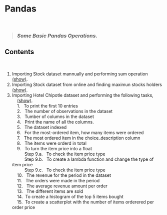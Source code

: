 # Pandas
<br>

> ### _Some Basic Pandas Operations._

## Contents

<br>

1.  Importing Stock dataset mannually and performing sum operation <a href="https://github.com/Harish-49/Pandas/blob/main/Pandas_Basic_1.ipynb">(show)</a>.
2.  Importing Stock dataset from online and finding maximun stocks holders <a href="https://github.com/Harish-49/Pandas/blob/main/Pandas_Basic_2.ipynb">(show)</a>.
3.  Importing Hotel Chipotle dataset and performing the following tasks, <br>&nbsp;&nbsp;&nbsp;&nbsp;<a href="https://github.com/Harish-49/Pandas/blob/main/Hotel_Chipotle.ipynb">(show)</a>.
<br>&nbsp;&nbsp;&nbsp;&nbsp;1.&nbsp;&nbsp; To print the first 10 entries
<br>&nbsp;&nbsp;&nbsp;&nbsp;2.&nbsp;&nbsp; The number of observations in the dataset
<br>&nbsp;&nbsp;&nbsp;&nbsp;3.&nbsp;&nbsp; Tumber of columns in the dataset
<br>&nbsp;&nbsp;&nbsp;&nbsp;4.&nbsp;&nbsp; Print the name of all the columns.
<br>&nbsp;&nbsp;&nbsp;&nbsp;5.&nbsp;&nbsp; The dataset indexed
<br>&nbsp;&nbsp;&nbsp;&nbsp;6.&nbsp;&nbsp; For the most-ordered item, how many items were ordered
<br>&nbsp;&nbsp;&nbsp;&nbsp;7.&nbsp;&nbsp; The most ordered item in the choice_description column
<br>&nbsp;&nbsp;&nbsp;&nbsp;8.&nbsp;&nbsp; The items were orderd in total
<br>&nbsp;&nbsp;&nbsp;&nbsp;9.&nbsp;&nbsp; To turn the item price into a float
<br>&nbsp;&nbsp;&nbsp;&nbsp;&nbsp;&nbsp;&nbsp;&nbsp;&nbsp;&nbsp;Step 9.a.&nbsp;&nbsp; To check the item price type
<br>&nbsp;&nbsp;&nbsp;&nbsp;&nbsp;&nbsp;&nbsp;&nbsp;&nbsp;&nbsp;Step 9.b.&nbsp;&nbsp; To create a lambda function and change the type of item price
<br>&nbsp;&nbsp;&nbsp;&nbsp;&nbsp;&nbsp;&nbsp;&nbsp;&nbsp;&nbsp;Step 9.c.&nbsp;&nbsp; To check the item price type
<br>&nbsp;&nbsp;&nbsp;&nbsp;10.&nbsp;&nbsp; The revenue for the period in the dataset
<br>&nbsp;&nbsp;&nbsp;&nbsp;11.&nbsp;&nbsp; The orders were made in the period
<br>&nbsp;&nbsp;&nbsp;&nbsp;12.&nbsp;&nbsp; The average revenue amount per order
<br>&nbsp;&nbsp;&nbsp;&nbsp;13.&nbsp;&nbsp; The different items are sold
<br>&nbsp;&nbsp;&nbsp;&nbsp;14.&nbsp;&nbsp;To create a histogram of the top 5 items bought
<br>&nbsp;&nbsp;&nbsp;&nbsp;15.&nbsp;&nbsp;To create a scatterplot with the number of items orderered per order price
